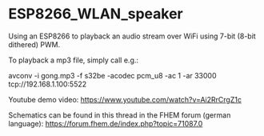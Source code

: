 # ESP8266_WLAN_speaker
Using an ESP8266 to playback an audio stream over WiFi using 7-bit (8-bit dithered) PWM.

To playback a mp3 file, simply call e.g.:

avconv -i gong.mp3 -f s32be -acodec pcm_u8 -ac 1 -ar 33000 tcp://192.168.1.100:5522

Youtube demo video:
https://www.youtube.com/watch?v=Ai2RrCrgZ1c

Schematics can be found in this thread in the FHEM forum (german language):
https://forum.fhem.de/index.php?topic=71087.0
